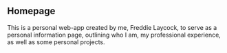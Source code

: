 ## Homepage

This is a personal web-app created by me, Freddie Laycock, to serve as a personal information page, outlining who I am, my professional experience, as well as some personal projects.